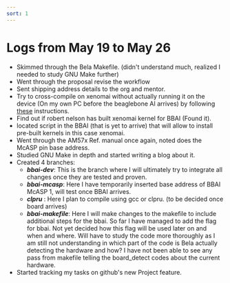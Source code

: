 ```yaml
---
sort: 1
---
```

 
# Logs from May 19 to May 26

- Skimmed through the Bela Makefile. (didn't understand much, realized I needed to study GNU Make further)
- Went through the proposal revise the workflow
- Sent shipping address details to the org and mentor.
- Try to cross-compile on xenomai without actually running it on the device (On my own PC before the beaglebone AI arrives) by following [these](https://source.denx.de/Xenomai/xenomai/-/wikis/Installing_Xenomai_3#user-content-building-the-x86-libraries-3264bit) instructions.   
- Find out if robert nelson has built xenomai kernel for BBAI (Found it).
- located script in the BBAI (that is yet to arrive) that will allow to install pre-built kernels in this case xenomai.  
- Went through the AM57x Ref. manual once again, noted does the McASP pin base address.
- Studied GNU Make in depth and started writing a blog about it.
- Created 4 branches:
  - ***bbai-dev***: This is the branch where I will ultimately try to integrate all changes once they are tested and proven.
  - ***bbai-mcasp***: Here I have temporarily inserted base address of BBAI McASP 1, will test once BBAI arrives.
  - ***clpru*** : Here I plan to compile using gcc or clpru. (to be decided once board arrives)
  - ***bbai-makefile***: Here I will make changes to the makefile to include additional steps for the bbai. So far I have managed to add the flag for bbai. Not yet decided how this flag will be used later on and when and where. Will have to study the code more thoroughly as I am still not understanding in which part of the code is Bela actually detecting the hardware and how? I have not been able to see any pass from makefile telling the board_detect codes about the current hardware.
- Started tracking my tasks on github's new Project feature.   
